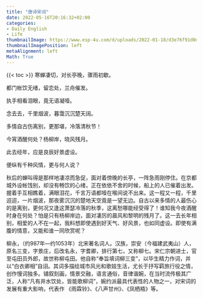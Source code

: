 ```yaml
---
title: "唐诗宋词"
date: 2022-05-16T20:16:32+02:00
categories:
- Daily English
- Life
thumbnailImage: https://www.esp-4u.com/d/uploads/2022-01-18/d3e76f91d0dd1405af9a47f89aac3972.jpeg
thumbnailImagePosition: left
metaAlignment: left
Math: True
---
```

<!--more-->
{{< toc >}}
寒蝉凄切，对长亭晚，骤雨初歇。

都门帐饮无绪，留恋处，兰舟催发。

执手相看泪眼，竟无语凝噎。

念去去，千里烟波，暮霭沉沉楚天阔。

多情自古伤离别，更那堪，冷落清秋节！

今宵酒醒何处？杨柳岸，晓风残月。

此去经年，应是良辰好景虚设。

便纵有千种风情，更与何人说？

秋后的蝉叫得是那样地凄凉而急促，面对着傍晚的长亭，一阵急雨刚停住。在京都城外设帐饯别，却没有畅饮的心绪，正在依依不舍的时候，船上的人已催着出发。握着手互相瞧着，满眼泪花，千言万语都噎在喉间说不出来。这一程又一程，千里迢迢，一片烟波，那夜雾沉沉的楚地天空竟是一望无边。自古以来多情的人最伤心的是离别，更何况又逢这萧瑟冷落的秋季，这离愁哪能经受得了！谁知我今夜酒醒时身在何处？怕是只有杨柳岸边，面对凄厉的晨风和黎明的残月了。这一去长年相别，相爱的人不在一起，我料想即使遇到好天气、好风景，也如同虚设。即使有满腹的情意，又能和谁一同欣赏呢？

柳永，（约987年—约1053年）北宋著名词人。汉族，崇安（今福建武夷山）人，原名三变，字景庄，后改名永，字耆卿，排行第七，又称柳七。宋仁宗朝进士，官至屯田员外郎，故世称柳屯田。他自称“奉旨填词柳三变”，以毕生精力作词，并以“白衣卿相”自诩。其词多描绘城市风光和歌妓生活，尤长于抒写羁旅行役之情，创作慢词独多。铺叙刻画，情景交融，语言通俗，音律谐婉，在当时流传极其广泛，人称“凡有井水饮处，皆能歌柳词”，婉约派最具代表性的人物之一，对宋词的发展有重大影响，代表作 《雨霖铃》、《八声甘州》、《凤栖梧》等。
